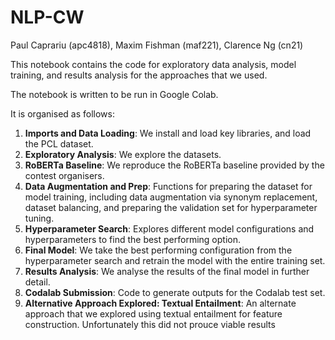 # NLP-CW
Paul Caprariu (apc4818), Maxim Fishman (maf221), Clarence Ng (cn21)

This notebook contains the code for exploratory data analysis, model training, and results analysis for the approaches that we used. 

The notebook is written to be run in Google Colab. 

It is organised as follows: 
1. **Imports and Data Loading**: We install and load key libraries, and load the PCL dataset. 
2. **Exploratory Analysis**: We explore the datasets.
3. **RoBERTa Baseline**: We reproduce the RoBERTa baseline provided by the contest organisers.
4. **Data Augmentation and Prep**: Functions for preparing the dataset for model training, including data augmentation via synonym replacement, dataset balancing, and preparing the validation set for hyperparameter tuning. 
5. **Hyperparameter Search**: Explores different model configurations and hyperparameters to find the best performing option. 
6. **Final Model**: We take the best performing configuration from the hyperparameter search and retrain the model with the entire training set. 
7. **Results Analysis**: We analyse the results of the final model in further detail. 
8. **Codalab Submission**: Code to generate outputs for the Codalab test set. 
9. **Alternative Approach Explored: Textual Entailment**: An alternate approach that we explored using textual entailment for feature construction. Unfortunately this did not prouce viable results
